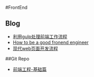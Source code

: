 #FrontEnd

## Blog

- [利用gulp处理前端工作流程](http://segmentfault.com/a/1190000003098076)
- [How to be a good fronend engineer](http://segmentfault.com/a/1190000003098260)
- [现代web页面开发流程](http://insights.thoughtworkers.org/modern-ui-development-workflow/?hmsr=toutiao.io&utm_medium=toutiao.io&utm_source=toutiao.io)

##Git Repo

- [前端工程-基础篇](https://github.com/fouber/blog/issues/10)

